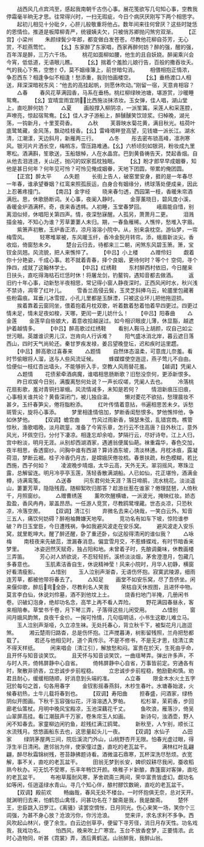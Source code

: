 <!-- { "loadSidebar": true } -->
　　战西风几点宾鸿至，感起我南朝千古伤心事。展花笺欲写几句知心事，空教我停霜毫半晌无才思。往常得兴时，一扫无瑕疵，今日个病厌厌刚写下两个相思字。
　　起初儿相见十分砒タ，心肝儿般敬重将他占。数年间来往何曾厌？这些时陡恁的恩情俭。推道是板障柳青严，统镘姨夫欠，只被俏苏卿抛闪煞穷双渐。
　　【正宫】小梁州
　　朱颜绿鬓少年郎，都变做白发苍苍。尽教他花柳自芬芳，无心赏，不趁燕莺忙。
　　【幺】东家醉了东家唱，西家再醉何妨？醉的强，醒的强，百年浑是醉，三万六千场。
　　桃花如面柳如腰，他生的且自妖娆。醉阑乘兴会今宵，低低道，无语眼儿瞧。
　　【幺】揣着个羞脸儿娘行告，百般的撒吞妆夭。气的我心下焦，空憋忄，莫不姻缘簿上，前世暗勾消。
　　相偎相抱正情浓，争忍西东？相逢争似不相逢！愁添重，我则怕画楼空。
　　【幺】垂杨渡口人相送，拜深深暗祝东风：“他去的高挂起帆，则愿休吹动。”刚留一宿，天意肯相容？
　　△春
　　春风花草满园香，马系在垂杨。桃红柳绿映池塘，堪游赏，沙暖睡鸳鸯。
　　【幺】宜晴宜雨宜阴，比西施淡抹浓妆。玉女弹，佳人唱，湖山堂上，直吃醉何妨？
　　△夏
　　画般撑入柳阴凉，一派笙簧。采莲人和采莲腔，声嘹亮，惊起宿鸳鸯。【幺】佳人才子游船上，醉醺醺笑饮琼浆。归棹晚，湖光荡，一钩新月，十里芰荷香。
　　△秋
　　芙蓉映水菊花黄，满目秋光。枯荷叶底鹭鸶藏，金风荡，飘动桂枝香。【幺】雷峰塔畔登高望，见钱塘一派长江。湖水清，江潮漾，天边斜月，新雁两三行。
　　△冬
　　彤去密布锁高峰，凛冽寒风。银河片片洒长空，梅梢冻，雪压路难通。【幺】六桥顷刻如银洞，粉妆成九里寒松。酒满斟，笙歌送，玉船银棹，人在水晶宫。巴到黄昏祷告天，焚起香烟。自从他去泪涟涟，关山还，抛闪的奴家孤枕独眠。
　　【幺】盼才郎早早成姻眷，知他是甚日何年？何年见可怜？可怜见俺成姻眷，天地下团圆，带累的俺团圆。
　　【正宫】醉太平
　　△失题
　　长街上告人，破窑里安身，捱的是一年春尽一年春，谁承望眷姻？红鸾来照孤辰运，白身合有姻缘分，绣球落处便成亲，因此上忍著疼撞门。
　　【南吕】金字经
　　晓来春匀透，西园第一枝，香暖朱帘酒满卮。思，休歌肠断词。关心事，夜阑入静时。
　　金芽薰晓日，碧风度小溪，香暖金炉酒满杯。奇，夜来香透帏。人初睡，玉堂春梦回。
　　峨眉能自惜，别离泪似倾，休唱阳关第四声。情，夜深愁寐醒。人孤另，萧萧月二更。
　　泪溅描金袖，不知心为谁？芳草萋萋人未归。期，一春鱼雁稀。人憔悴，愁堆入字眉。
　　紫箫声初散，玉炉香正浓，凉月溶溶小院中。从，别来衾枕空。游仙梦，一帘梅雪风。
　　轻寒堆翠被，东风暖玉纤，香冷金猊月转帘。添，蛾眉新淡尖。香收焰，倚窗愁未タ。
　　楚台云归去，待都来三二朝，闲煞东风碧玉箫。箫，宝钗金凤翘。风流貌，把人来憔悴了。
　　【中吕】小上楼
　　△赠伶妇
　　觑着你十分艳姿，千成心事。若不就着青春，择个良姻，更待何时？等个忄空伺，寻个挣四，成就了这翰林学士。
　　【中吕】红绣鞋
　　东村醉西村依旧，今日醒来日扶头，直吃得海枯石烂恁时休！将屠龙剑，钓鳌钩，遇知音都去做酒。
　　返旧约十年心事，动新愁半夜相思，常记得小窗人静夜深时。正西风闲时水，秋兴浅不禁诗，凋零了红叶儿。
　　雪香兰高侵云鬓，玉灵芝斜捧乌云，轮靥里包藏著些粉霜痕。耳垂儿冰雪捏，小孔儿里都是玉酥湮，只被这业环儿把他拖逗损。
　　挨着靠着云窗同坐，偎着抱着月枕双歌，听着数着愁着怕着早四更过。四更过情未足，情未足夜如梭，天哪，更闰一更儿妨什么！
　　【中吕】阳春曲
　　△金莲
　　金莲早自些娘大，着意收拾越逞过。如今相识眼皮儿薄，休显豁，越遮护着越情多。
　　【中吕】醉高歌过红绣鞋
　　看别人鞍马上胡颜，叹自己如尘世污眼。英雄谁识男儿汉，岂肯向人行诉难？
　　阳气盛冰消北岸，暮云遮日落西山，四时天气尚轮还。秦甘罗疾发禄，姜吕望晚登坛，迟和疾时运里趱。
　　【中吕】醉高歌过喜春来
　　△题情
　　自然体态温柔，可意庞儿奈羞。看时节偷眼将人溜，送与人些风流证候。
　　蜂媒蝶使空迤逗，燕子莺儿不自由。恰便似一枝红杏出墙头，不能够折入手，空教人风雨替花羞。
　　【越调】凭阑人
　　△题情
　　花债萦牵酒病魔，谁唱相思肠断歌？旧愁没奈何，更添新恨多。
　　昨日欢娱今日别，满腹离愁何处说？一声长叹嗟，凭阑人去也。
　　冷落桃花扇影歌，羞对青铜扫翠蛾。风流情减多，未知是若何？
　　情泪新痕压旧痕，心事相关谁共论？黄昏深闭门，被儿独自温。
　　懒对菱花不欲拈，愁理晨妆不甚タ。玉纤春笋尖，倦将脂粉添。
　　红叶传情着意拈，书遍相思苦未タ。诉愁斑管尖，旋将心事添。
　　梦里相逢情倍加，梦断香闺愁恨多。梦他憔悴他，争如休梦他。
　　【双调】蟾宫曲
　　竹风过雨新香，锦瑟朱弦，乱错宫商。樵管惊秋，渔歌唱晚，淡月疏篁。准备了今宵乐章，怎行云不住高唐？目外秋江，意外风光，环佩空归，分付下凄凉。相逢忘却余咱，梦隔行云，尽好诗夸。江上人归，宫中粉淡，明月无涯。从别却西湖酒家，遇逋翁便属仙葩。袜重霜华，春色交加，夜半相思，香透窗纱。问胸中谁有西湖？算诗酒东坡，清淡林逋。月枕冰痕，露凝荷泪，梦断云裾。桂子冷香仍月古，是嫦娥厌倦妆梳。春景扶疏，秋色模糊，若比西施，西子何如？
　　凌波晚步晴烟，太华云高，天外无天。翠羽摇风，寒珠泣露，总解留连。明月冷亭亭玉莲，荡轻香散满湖船。人已如仙，花正堪怜，酒满金樽，诗满鸾笺。
　　△送春
　　问东君何处天涯？落日啼鹃，流水桃花。淡淡遥山，萋萋芳草，隐隐残霞。随柳絮吹归那答？趁游丝惹在谁家？倦理琵琶，人倚秋千，月照窗纱。
　　△赠曹绣莲
　　薰吹吹醒横塘，一派波光，掩映红妆。娇态盈盈，香风冉冉，翠盖昂昂。一任游人竞赏，尽教鸥鹭埋藏。世态炎凉，只恐秋凉，冷落空房。
　　【双调】清江引
　　弃微名去来心快哉，一笑白云外。知音三五人，痛饮何妨碍？醉袍袖舞嫌天地窄。
　　竞功名有如车下坡，惊险谁参破？昨日玉堂臣，今日遭残祸，争如我避风波走在安乐窝。
　　避风波走入安乐窝，就里乾坤大。醒了醉还醒，卧了重还卧，似这般得清闲的谁似我？
　　△咏梅
　　南枝夜来先破蕊，泄漏春消息。偏宜雪月交，不惹蜂蝶戏，有时节暗香来梦里。
　　冰姿迥然天赋奇，独占阳和地。未曾着子时，先酿调羹味，休教画楼三弄笛。
　　芳心对人娇欲说，不忍轻轻折。溪桥淡淡烟，茅舍澄澄月，包藏几多春意也。
　　玉肌素洁香自生，休说精神莹！风来小院时，月华人初静，横窗好看清瘦影。
　　△惜别
　　玉人泣别声渐杳，无语伤怀抱。寂寞武陵源，细雨连芳草，都被他带将春去了。
　　△知足
　　画堂不如安乐窝，尽了吾侪坐。闲来偃仰歌，醉后弯全卧，尽教利名人笑我
　　荣枯自天休觊图，且进怀中物。莫言李白仙，休说刘伶墓，酒不到他坟上土。
　　烧香扫地门半掩，几册闲书卷。识破幻泡身，绝却功名念，高竿上再不看人弄险。
　　野花满园春昼永，客来相陪奉。草堂书千卷，月下琴三弄，子落得这些儿闲受用。
　　△惜别
　　窗间月娥风韵煞，良夜千金价。一掬可怜情，几句临明话，小书生这歇儿难立马。
　　玉人泣别声渐哑，久立凉生袜。无处托春心，背立秋千下，被梨花月儿迤逗煞。
　　湘云楚雨归路杳，总是伤怀抱。江声搅暮涛，树影留残照，兰舟把愁都载了。
　　若还与他相见时，道个真传示。不是不修书，不是无才思，绕清江卖不得天样纸。
　　闲来唱会〔清江引〕，解放愁和闷。富贵在於天，生死由乎命，且开怀与知音谈笑饮。
　　且天怀与知音谈笑饮，一曲瑶琴弄。弹出许多声，不与时人共，倚帏屏静中心自省。
　　倚帏屏静中心自省，万事皆前定。穷通各有时，聚散非骄吝，立忠诚步步前程稳。
　　立忠诚步步前程稳，勉励勤和慎。劝君且耐心，缓缓相随顺，好消息到头端的准。
　　△立春
　　限金木水火土五字冠於每句之首，句各用春字
　　金钗影摇春燕斜，木杪生春叶。水塘春始波，火候春初热，土牛儿载将春到也。
　　【双调】寿阳曲
　　担春盛，问酒家，绿杨阴似开图画。下秋千玉容强似花，汗溶溶透入罗帕。
　　松杉翠，茉莉香，步回廊老仙策杖。月明中晚风宝殿凉，玉池深藕花千丈。
　　鱼吹浪，雁落沙，倚吴山翠屏高挂。看江潮鼓声千万家，卷朱帘玉人如画。
　　新诗句，浊酒壶，野人闲不知春去。家童柳边闲钓鱼，趁残红满江鸥鹭。
　　新秋至，人乍别，顺长江水流残月。悠悠画船东去也，这思量起头儿一夜。
　　【双调】水仙子
　　△田家
　　绿阴茅屋两三间，院后溪流门外山，山桃野杏开无限。怕春光虚过眼，得浮生半日清闲。邀邻翁为伴，使家僮过盏，直吃的老瓦盆干。
　　满林红叶乱翩翩，醉尽秋霜锦树残，苍苔静拂题诗看。酒微温石鼎寒，瓦杯深洗尽愁烦。衣宽解，事不关，直吃的老瓦盆干。
　　田翁无梦到长安，婢织奴耕尽我闲，蚕收稻熟今秋办。可无饥不受寒，乐丰年畅饮开颜。唤稚子ド新酿，靠篷窗对客弹，直吃的老瓦盆干。
　　布袍草履耐风寒，茅舍疏斋三两间，荣华富贵皆虚幻。觑功名如等闲，任逍遥绿水青山。寻几个知心伴，酿村醪饮数碗，直吃的老瓦盆干。
　　【双调】殿前欢
　　畅幽哉，春风无处不楼台。一时怀抱俱无奈，总对天开。就渊明归去来，怕鹤怨山禽怪，问甚功名在？酸斋是我，我是酸斋。
　　楚怀王，忠臣跳入汨罗江。《离骚》读罢空惆怅，日月同光。伤心来笑一场，笑你个三闾强，为甚不身心放？沧浪污你，你污沧浪。
　　觉来评，求名求利不多争。西风吹起山林兴，便了余生。白云边创草亭，便留下寻芳径，消日月存天性。功名戏我，我戏功名。
　　怕西风，晚来吹上广寒宫。玉台不放香奁梦，正要情浓。此时心造物同，听甚《霓裳》弄，酒后黄鹤送。山翁醉我，我醉山翁。
